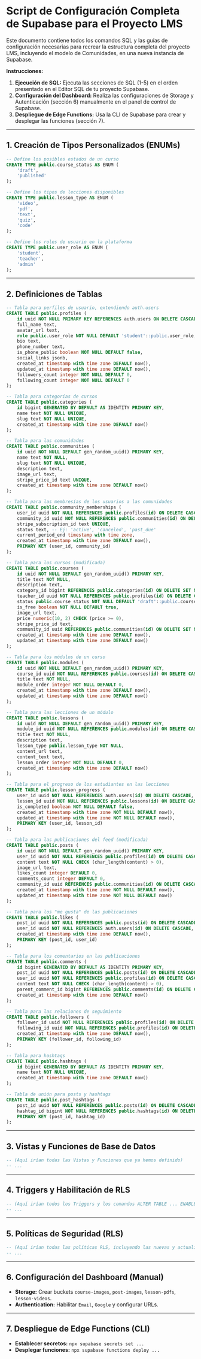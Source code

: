 # Script de Configuración Completa de Supabase para el Proyecto LMS

Este documento contiene todos los comandos SQL y las guías de configuración necesarias para recrear la estructura completa del proyecto LMS, incluyendo el modelo de Comunidades, en una nueva instancia de Supabase.

**Instrucciones:**

1.  **Ejecución de SQL:** Ejecuta las secciones de SQL (1-5) en el orden presentado en el Editor SQL de tu proyecto Supabase.
2.  **Configuración del Dashboard:** Realiza las configuraciones de Storage y Autenticación (sección 6) manualmente en el panel de control de Supabase.
3.  **Despliegue de Edge Functions:** Usa la CLI de Supabase para crear y desplegar las funciones (sección 7).

---

## 1. Creación de Tipos Personalizados (ENUMs)

```sql
-- Define los posibles estados de un curso
CREATE TYPE public.course_status AS ENUM (
    'draft',
    'published'
);

-- Define los tipos de lecciones disponibles
CREATE TYPE public.lesson_type AS ENUM (
    'video',
    'pdf',
    'text',
    'quiz',
    'code'
);

-- Define los roles de usuario en la plataforma
CREATE TYPE public.user_role AS ENUM (
    'student',
    'teacher',
    'admin'
);
```

---

## 2. Definiciones de Tablas

```sql
-- Tabla para perfiles de usuario, extendiendo auth.users
CREATE TABLE public.profiles (
    id uuid NOT NULL PRIMARY KEY REFERENCES auth.users ON DELETE CASCADE,
    full_name text,
    avatar_url text,
    role public.user_role NOT NULL DEFAULT 'student'::public.user_role,
    bio text,
    phone_number text,
    is_phone_public boolean NOT NULL DEFAULT false,
    social_links jsonb,
    created_at timestamp with time zone DEFAULT now(),
    updated_at timestamp with time zone DEFAULT now(),
    followers_count integer NOT NULL DEFAULT 0,
    following_count integer NOT NULL DEFAULT 0
);

-- Tabla para categorías de cursos
CREATE TABLE public.categories (
    id bigint GENERATED BY DEFAULT AS IDENTITY PRIMARY KEY,
    name text NOT NULL UNIQUE,
    slug text NOT NULL UNIQUE,
    created_at timestamp with time zone DEFAULT now()
);

-- Tabla para las comunidades
CREATE TABLE public.communities (
    id uuid NOT NULL DEFAULT gen_random_uuid() PRIMARY KEY,
    name text NOT NULL,
    slug text NOT NULL UNIQUE,
    description text,
    image_url text,
    stripe_price_id text UNIQUE,
    created_at timestamp with time zone DEFAULT now()
);

-- Tabla para las membresías de los usuarios a las comunidades
CREATE TABLE public.community_memberships (
    user_id uuid NOT NULL REFERENCES public.profiles(id) ON DELETE CASCADE,
    community_id uuid NOT NULL REFERENCES public.communities(id) ON DELETE CASCADE,
    stripe_subscription_id text UNIQUE,
    status text, -- Ej: 'active', 'canceled', 'past_due'
    current_period_end timestamp with time zone,
    created_at timestamp with time zone DEFAULT now(),
    PRIMARY KEY (user_id, community_id)
);

-- Tabla para los cursos (modificada)
CREATE TABLE public.courses (
    id uuid NOT NULL DEFAULT gen_random_uuid() PRIMARY KEY,
    title text NOT NULL,
    description text,
    category_id bigint REFERENCES public.categories(id) ON DELETE SET NULL,
    teacher_id uuid NOT NULL REFERENCES public.profiles(id) ON DELETE CASCADE,
    status public.course_status NOT NULL DEFAULT 'draft'::public.course_status,
    is_free boolean NOT NULL DEFAULT true,
    image_url text,
    price numeric(10, 2) CHECK (price >= 0),
    stripe_price_id text,
    community_id uuid REFERENCES public.communities(id) ON DELETE SET NULL,
    created_at timestamp with time zone DEFAULT now(),
    updated_at timestamp with time zone DEFAULT now()
);

-- Tabla para los módulos de un curso
CREATE TABLE public.modules (
    id uuid NOT NULL DEFAULT gen_random_uuid() PRIMARY KEY,
    course_id uuid NOT NULL REFERENCES public.courses(id) ON DELETE CASCADE,
    title text NOT NULL,
    module_order integer NOT NULL DEFAULT 0,
    created_at timestamp with time zone DEFAULT now(),
    updated_at timestamp with time zone DEFAULT now()
);

-- Tabla para las lecciones de un módulo
CREATE TABLE public.lessons (
    id uuid NOT NULL DEFAULT gen_random_uuid() PRIMARY KEY,
    module_id uuid NOT NULL REFERENCES public.modules(id) ON DELETE CASCADE,
    title text NOT NULL,
    description text,
    lesson_type public.lesson_type NOT NULL,
    content_url text,
    content_text text,
    lesson_order integer NOT NULL DEFAULT 0,
    created_at timestamp with time zone DEFAULT now()
);

-- Tabla para el progreso de los estudiantes en las lecciones
CREATE TABLE public.lesson_progress (
    user_id uuid NOT NULL REFERENCES auth.users(id) ON DELETE CASCADE,
    lesson_id uuid NOT NULL REFERENCES public.lessons(id) ON DELETE CASCADE,
    is_completed boolean NOT NULL DEFAULT false,
    created_at timestamp with time zone NOT NULL DEFAULT now(),
    updated_at timestamp with time zone NOT NULL DEFAULT now(),
    PRIMARY KEY (user_id, lesson_id)
);

-- Tabla para las publicaciones del feed (modificada)
CREATE TABLE public.posts (
    id uuid NOT NULL DEFAULT gen_random_uuid() PRIMARY KEY,
    user_id uuid NOT NULL REFERENCES public.profiles(id) ON DELETE CASCADE,
    content text NOT NULL CHECK (char_length(content) > 0),
    image_url text,
    likes_count integer DEFAULT 0,
    comments_count integer DEFAULT 0,
    community_id uuid REFERENCES public.communities(id) ON DELETE CASCADE,
    created_at timestamp with time zone NOT NULL DEFAULT now(),
    updated_at timestamp with time zone NOT NULL DEFAULT now()
);

-- Tabla para los "me gusta" de las publicaciones
CREATE TABLE public.likes (
    post_id uuid NOT NULL REFERENCES public.posts(id) ON DELETE CASCADE,
    user_id uuid NOT NULL REFERENCES auth.users(id) ON DELETE CASCADE,
    created_at timestamp with time zone DEFAULT now(),
    PRIMARY KEY (post_id, user_id)
);

-- Tabla para los comentarios en las publicaciones
CREATE TABLE public.comments (
    id bigint GENERATED BY DEFAULT AS IDENTITY PRIMARY KEY,
    post_id uuid NOT NULL REFERENCES public.posts(id) ON DELETE CASCADE,
    user_id uuid NOT NULL REFERENCES public.profiles(id) ON DELETE CASCADE,
    content text NOT NULL CHECK (char_length(content) > 0),
    parent_comment_id bigint REFERENCES public.comments(id) ON DELETE CASCADE,
    created_at timestamp with time zone DEFAULT now()
);

-- Tabla para las relaciones de seguimiento
CREATE TABLE public.followers (
    follower_id uuid NOT NULL REFERENCES public.profiles(id) ON DELETE CASCADE,
    following_id uuid NOT NULL REFERENCES public.profiles(id) ON DELETE CASCADE,
    created_at timestamp with time zone DEFAULT now(),
    PRIMARY KEY (follower_id, following_id)
);

-- Tabla para hashtags
CREATE TABLE public.hashtags (
    id bigint GENERATED BY DEFAULT AS IDENTITY PRIMARY KEY,
    name text NOT NULL UNIQUE,
    created_at timestamp with time zone DEFAULT now()
);

-- Tabla de unión para posts y hashtags
CREATE TABLE public.post_hashtags (
    post_id uuid NOT NULL REFERENCES public.posts(id) ON DELETE CASCADE,
    hashtag_id bigint NOT NULL REFERENCES public.hashtags(id) ON DELETE CASCADE,
    PRIMARY KEY (post_id, hashtag_id)
);
```

---

## 3. Vistas y Funciones de Base de Datos

```sql
-- (Aquí irían todas las Vistas y Funciones que ya hemos definido)
-- ...
```

---

## 4. Triggers y Habilitación de RLS

```sql
-- (Aquí irían todos los Triggers y los comandos ALTER TABLE ... ENABLE ROW LEVEL SECURITY)
-- ...
```

---

## 5. Políticas de Seguridad (RLS)

```sql
-- (Aquí irían todas las políticas RLS, incluyendo las nuevas y actualizadas para el modelo de comunidades)
-- ...
```

---

## 6. Configuración del Dashboard (Manual)

- **Storage:** Crear buckets `course-images`, `post-images`, `lesson-pdfs`, `lesson-videos`.
- **Authentication:** Habilitar `Email`, `Google` y configurar URLs.

---

## 7. Despliegue de Edge Functions (CLI)

- **Establecer secretos:** `npx supabase secrets set ...`
- **Desplegar funciones:** `npx supabase functions deploy ...`
